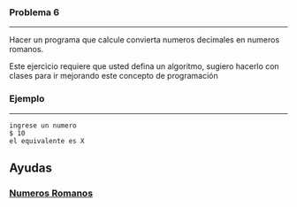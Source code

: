 ### Problema 6
----------

Hacer un programa que calcule convierta numeros decimales en numeros romanos.

Este ejercicio requiere que usted defina un algoritmo, sugiero hacerlo con clases
para ir mejorando este concepto de programación

### Ejemplo
------------

    ingrese un numero
    $ 10
    el equivalente es X

Ayudas
---------

### [Numeros Romanos]( http://www.dacostabalboa.es/wp-content/uploads/2008/05/numeros-romanos.png)